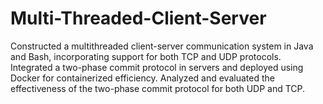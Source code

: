 # Multi-Threaded-Client-Server
Constructed a multithreaded client-server communication system in Java and Bash, incorporating support for both TCP and UDP protocols. Integrated a two-phase commit protocol in servers and deployed using Docker for containerized efficiency. Analyzed and evaluated the effectiveness of the two-phase commit protocol for both UDP and TCP.
